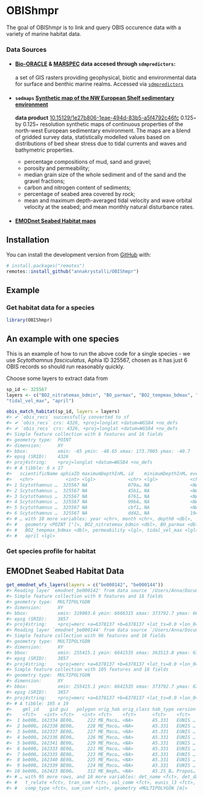 
<!-- README.md is generated from README.Rmd. Please edit that file -->

# OBIShmpr

<!-- badges: start -->

<!-- badges: end -->

The goal of OBIShmpr is to link and query OBIS occurence data with a
variety of marine habitat
    data.

### Data Sources

  - #### [**Bio-ORACLE**](https://www.bio-oracle.org/) & [**MARSPEC**](http://www.marspec.org/) data accesed through `sdmpredictors`:
    
    a set of GIS rasters providing geophysical, biotic and environmental
    data for surface and benthic marine realms. Accessed via
    [`sdmpredictors`](https://github.com/lifewatch/sdmpredictors)

  - #### `sedmaps` [Synthetic map of the NW European Shelf sedimentary environment](https://www.earth-syst-sci-data.net/10/109/2018/essd-10-109-2018.pdf)
    
    **data product**
    [10.15129/1e27b806-1eae-494d-83b5-a5f4792c46fc](https://pureportal.strath.ac.uk/en/datasets/data-for-a-synthetic-map-of-the-northwest-european-shelf-sediment)
    0.125◦ by 0.125◦ resolution synthetic maps of continuous properties
    of the north-west European sedimentary environment. The maps are a
    blend of gridded survey data, statistically modelled values based on
    distributions of bed shear stress due to tidal currents and waves
    and bathymetric properties.
    
      - percentage compositions of mud, sand and gravel;
      - porosity and permeability;
      - median grain size of the whole sediment and of the sand and the
        gravel fractions;
      - carbon and nitrogen content of sediments;
      - percentage of seabed area covered by rock;
      - mean and maximum depth-averaged tidal velocity and wave orbital
        velocity at the seabed; and mean monthly natural disturbance
        rates.

  - #### [EMODnet Seabed Habitat maps]()

## Installation

You can install the development version from
[GitHub](https://github.com/) with:

``` r
# install.packages("remotes")
remotes::install_github("annakrystalli/OBIShmpr")
```

## Example

### Get habitat data for a species

``` r
library(OBIShmpr)
```

## An example with one species

This is an example of how to run the above code for a single species -
we use *Scytothamnus fasciculatus*, Aphia ID 325567, chosen as it has
just 6 OBIS records so should run reasonably quickly.

Choose some layers to extract data from

``` r
sp_id <- 325567
layers <- c("BO2_nitratemax_bdmin", "BO_parmax", "BO2_tempmax_bdmax", "permeability", 
"tidal_vel_max", "april")
```

``` r
obis_match_habitat(sp_id, layers = layers)
#> ✔ `obis_recs` successfully converted to sf
#> ✔ `obis_recs` crs: 4326, +proj=longlat +datum=WGS84 +no_defs
#> ✔ `obis_recs` crs: 4326, +proj=longlat +datum=WGS84 +no_defs
#> Simple feature collection with 6 features and 16 fields
#> geometry type:  POINT
#> dimension:      XY
#> bbox:           xmin: -65 ymin: -48.65 xmax: 173.7005 ymax: -40.7
#> epsg (SRID):    4326
#> proj4string:    +proj=longlat +datum=WGS84 +no_defs
#> # A tibble: 6 x 17
#>   scientificName aphiaID maximumDepthInM… id    minimumDepthInM… eventDate depth
#>   <chr>            <int> <lgl>            <chr> <lgl>            <chr>     <dbl>
#> 1 Scytothamnus …  325567 NA               079a… NA               <NA>         NA
#> 2 Scytothamnus …  325567 NA               45b1… NA               <NA>         NA
#> 3 Scytothamnus …  325567 NA               6761… NA               <NA>         NA
#> 4 Scytothamnus …  325567 NA               99b4… NA               <NA>         NA
#> 5 Scytothamnus …  325567 NA               cbf1… NA               <NA>         NA
#> 6 Scytothamnus …  325567 NA               dd42… NA               1945/09/…    NA
#> # … with 10 more variables: year <chr>, month <chr>, depth0 <dbl>,
#> #   geometry <POINT [°]>, BO2_nitratemax_bdmin <dbl>, BO_parmax <dbl>,
#> #   BO2_tempmax_bdmax <dbl>, permeability <lgl>, tidal_vel_max <lgl>,
#> #   april <lgl>
```

### Get species profile for habitat

## EMODnet Seabed Habitat Data

``` r
get_emodnet_wfs_layers(layers = c("be000142", "be000144"))
#> Reading layer `emodnet_be000142' from data source `/Users/Anna/Documents/workflows/EMODnet/OBIShmpr/cached-data/emodnet_be000142.geojson' using driver `GeoJSON'
#> Simple feature collection with 9 features and 18 fields
#> geometry type:  MULTIPOLYGON
#> dimension:      XY
#> bbox:           xmin: 319003.6 ymin: 6666315 xmax: 373792.7 ymax: 6696825
#> epsg (SRID):    3857
#> proj4string:    +proj=merc +a=6378137 +b=6378137 +lat_ts=0.0 +lon_0=0.0 +x_0=0.0 +y_0=0 +k=1.0 +units=m +nadgrids=@null +wktext +no_defs
#> Reading layer `emodnet_be000144' from data source `/Users/Anna/Documents/workflows/EMODnet/OBIShmpr/cached-data/emodnet_be000144.geojson' using driver `GeoJSON'
#> Simple feature collection with 96 features and 18 fields
#> geometry type:  MULTIPOLYGON
#> dimension:      XY
#> bbox:           xmin: 255415.1 ymin: 6641535 xmax: 363513.8 ymax: 6762441
#> epsg (SRID):    3857
#> proj4string:    +proj=merc +a=6378137 +b=6378137 +lat_ts=0.0 +lon_0=0.0 +x_0=0.0 +y_0=0 +k=1.0 +units=m +nadgrids=@null +wktext +no_defs
#> Simple feature collection with 105 features and 18 fields
#> geometry type:  MULTIPOLYGON
#> dimension:      XY
#> bbox:           xmin: 255415.1 ymin: 6641535 xmax: 373792.7 ymax: 6762441
#> epsg (SRID):    3857
#> proj4string:    +proj=merc +a=6378137 +b=6378137 +lat_ts=0.0 +lon_0=0.0 +x_0=0.0 +y_0=0 +k=1.0 +units=m +nadgrids=@null +wktext +no_defs
#> # A tibble: 105 x 19
#>    gml_id    gid gui   polygon orig_hab orig_class hab_type version det_mthd
#>    <fct>   <int> <fct>   <int> <fct>    <fct>      <fct>    <fct>   <fct>   
#>  1 be000… 162334 BE00…     222 ME_Maco… <NA>       A5.331   EUNIS … Re-dete…
#>  2 be000… 162338 BE00…     228 ME_Maco… <NA>       A5.331   EUNIS … Re-dete…
#>  3 be000… 162337 BE00…     227 ME_Maco… <NA>       A5.331   EUNIS … Re-dete…
#>  4 be000… 162336 BE00…     226 ME_Maco… <NA>       A5.331   EUNIS … Re-dete…
#>  5 be000… 162341 BE00…     229 ME_Maco… <NA>       A5.331   EUNIS … Re-dete…
#>  6 be000… 162333 BE00…     221 ME_Maco… <NA>       A5.331   EUNIS … Re-dete…
#>  7 be000… 162335 BE00…     223 ME_Maco… <NA>       A5.331   EUNIS … Re-dete…
#>  8 be000… 162340 BE00…     225 ME_Maco… <NA>       A5.331   EUNIS … Re-dete…
#>  9 be000… 162339 BE00…     224 ME_Maco… <NA>       A5.331   EUNIS … Re-dete…
#> 10 be000… 162423 BE00…     312 ME_Neph… <NA>       A5.25_B… Propos… Re-dete…
#> # … with 95 more rows, and 10 more variables: det_name <fct>, det_date <date>,
#> #   t_relate <fct>, tran_com <fct>, val_comm <fct>, eunis_l3 <fct>, comp <fct>,
#> #   comp_type <fct>, sum_conf <int>, geometry <MULTIPOLYGON [m]>
```
